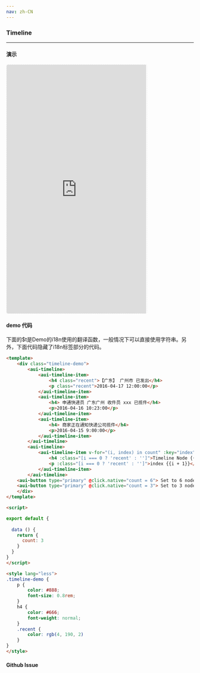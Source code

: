 ```yaml
---
nav: zh-CN
---
```



### Timeline

---

#### 演示

 <div style="width:377px;height:667px;display:inline-block;border:1px dashed #ececec;border-radius:5px;overflow:hidden;">
   <iframe src="http://192.9.200.185:50003/aui-m/#/component/timeline" width="375" height="667" border="0" frameborder="0"></iframe>
 </div>

#### demo 代码

<p class="tip">下面的$t是Demo的i18n使用的翻译函数，一般情况下可以直接使用字符串。另外，下面代码隐藏了i18n标签部分的代码。</p>

``` html
<template>
	<div class="timeline-demo">
		<aui-timeline>
			<aui-timeline-item>
				<h4 class="recent">【广东】 广州市 已发出</h4>
				<p class="recent">2016-04-17 12:00:00</p>
			</aui-timeline-item>
			<aui-timeline-item>
				<h4> 申通快递员 广东广州 收件员 xxx 已揽件</h4>
				<p>2016-04-16 10:23:00</p>
			</aui-timeline-item>
			<aui-timeline-item>
				<h4> 商家正在通知快递公司揽件</h4>
				<p>2016-04-15 9:00:00</p>
			</aui-timeline-item>
		</aui-timeline>
		<aui-timeline>
			<aui-timeline-item v-for="(i, index) in count" :key="index">
				<h4 :class="[i === 0 ? 'recent' : '']">Timeline Node {{i + 1}}</h4>
				<p :class="[i === 0 ? 'recent' : '']">index {{i + 1}}</p>
			</aui-timeline-item>
		</aui-timeline>
    <aui-button type="primary" @click.native="count = 6"> Set to 6 nodes</aui-button>
    <aui-button type="primary" @click.native="count = 3"> Set to 3 nodes</aui-button>
	</div>
</template>

<script>

export default {
  
  data () {
    return {
      count: 3
    }
  }
}
</script>

<style lang="less">
.timeline-demo {
	p {
		color: #888;
		font-size: 0.8rem;
	}
	h4 {
		color: #666;
		font-weight: normal;
	}
	.recent {
		color: rgb(4, 190, 2)
	}
}
</style>

```


#### Github Issue
